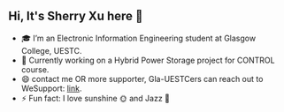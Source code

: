 ## Hi, It's Sherry Xu here 👋

<!--
**XU1hE/XU1hE** is a ✨ _special_ ✨ repository because its `README.md` (this file) appears on your GitHub profile.

Here are some ideas to get you started:

- 🔭 I’m currently working on ...
- 🌱 I’m currently learning ...
- 👯 I’m looking to collaborate on ...
- 🤔 I’m looking for help with ...
- 💬 Ask me about ...
- 📫 How to reach me: yihe8552@gmail.com
- 😄 Pronouns: ...
- ⚡ Fun fact: ...
-->

- 🎓 I’m an Electronic Information Engineering student at Glasgow College, UESTC.
- 🔭 Currently working on a Hybrid Power Storage project for CONTROL course.
- 😄 contact me OR more supporter, Gla-UESTCers can reach out to WeSupport: [link](https://uestc.feishu.cn/share/base/query/shrcnzlhVUEw2TSs9TDVHApuNHh).
- ⚡ Fun fact: I love sunshine 🌞 and Jazz 🎹

